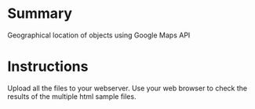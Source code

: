 # Summary
Geographical location of objects using Google Maps API

# Instructions
Upload all the files to your webserver.
Use your web browser to check the results of the multiple html sample files.
